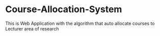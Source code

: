 # Course-Allocation-System
This is Web Application with the algorithm that auto allocate courses to Lecturer area of research 
